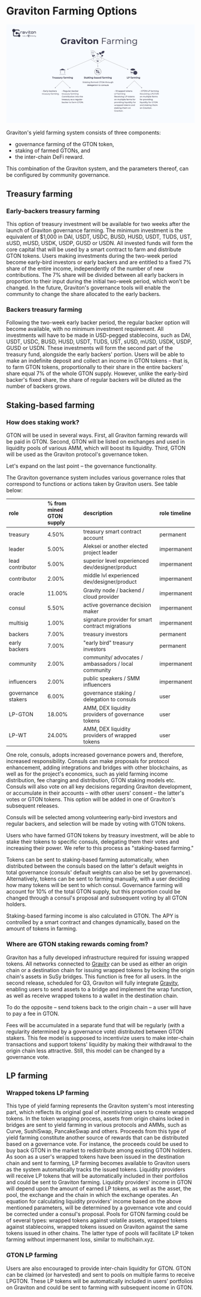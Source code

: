 # Graviton Farming Options

![](.gitbook/assets/graviton_farming-2x.png)

Graviton's yield farming system consists of three components: 

* governance farming of the GTON token, 
* staking of farmed GTONs, and 
* the inter-chain DeFi reward. 

This combination of the Graviton system, and the parameters thereof, can be configured by community governance. 

## Treasury farming 

### Early-backers treasury farming 

This option of treasury investment will be available for two weeks after the launch of Graviton governance farming. The minimum investment is the equivalent of $1,000 in DAI, USDT, USDC, BUSD, HUSD, USDT, TUDS, UST, sUSD, mUSD, USDK, USDP, GUSD or USDN. All invested funds will form the core capital that will be used by a smart contract to farm and distribute GTON tokens. Users making investments during the two-week period become early-bird investors or early backers and are entitled to a fixed 7% share of the entire income, independently of the number of new contributions. The 7% share will be divided between all early backers in proportion to their input during the initial two-week period, which won't be changed. In the future, Graviton's governance tools will enable the community to change the share allocated to the early backers. 

### Backers treasury farming 

Following the two-week early backer period, the regular backer option will become available, with no minimum investment requirement. All investments will have to be made in USD-pegged stablecoins, such as DAI, USDT, USDC, BUSD, HUSD, USDT, TUDS, UST, sUSD, mUSD, USDK, USDP, GUSD or USDN. These investments will form the second part of the treasury fund, alongside the early backers' portion. Users will be able to make an indefinite deposit and collect an income in GTON tokens – that is, to farm GTON tokens, proportionally to their share in the entire backers’ share equal 7% of the whole GTON supply. However, unlike the early-bird backer's fixed share, the share of regular backers will be diluted as the number of backers grows.

## Staking-based farming 

### How does staking work? 

GTON will be used in several ways. First, all Graviton farming rewards will be paid in GTON. Second, GTON will be listed on exchanges and used in liquidity pools of various AMM, which will boost its liquidity. Third, GTON will be used as the Graviton protocol's governance token. 

Let's expand on the last point – the governance functionality. 

The Graviton governance system includes various governance roles that correspond to functions or actions taken by Graviton users. See table below:

|  role | % from mined GTON supply | description | role timeline |
| :--- | :--- | :--- | :--- |
| treasury | 4.50% | treasury smart contract account | permanent |
| leader | 5.00% | Aleksei or another elected project leader | impermanent |
| lead contributor | 5.00% | superior level experienced dev/designer/product | impermanent |
| contributor | 2.00% | middle lvl experienced dev/designer/product | impermanent |
| oracle | 11.00% | Gravity node / backend / cloud provider | impermanent |
| consul | 5.50% | active governance decision maker | impermanent |
| multisig | 1.00% | signature provider for smart contract migrations | impermanent |
| backers | 7.00% | treasury investors | permanent |
| early backers | 7.00% | "early bird" treasury investors | permanent |
| community | 2.00% | community/ advocates / ambassadors / local community | impermanent |
| influencers | 2.00% | public speakers / SMM influencers | impermanent |
| governance stakers | 6.00% | governance staking / delegation to consuls | user |
| LP-GTON | 18.00% | AMM, DEX liquidity providers of governance tokens | user |
| LP-WT | 24.00% | AMM, DEX liquidity providers of wrapped tokens | user |

One role, consuls, adopts increased governance powers and, therefore, increased responsibility. Consuls can make proposals for protocol enhancement, adding integrations and bridges with other blockchains, as well as for the project's economics, such as yield farming income distribution, fee charging and distribution, GTON staking models etc. Consuls will also vote on all key decisions regarding Graviton development, or accumulate in their accounts – with other users' consent – the latter's votes or GTON tokens. This option will be added in one of Graviton's subsequent releases. 

Consuls will be selected among volunteering early-bird investors and regular backers, and selection will be made by voting with GTON tokens. 

Users who have farmed GTON tokens by treasury investment, will be able to stake their tokens to specific consuls, delegating them their votes and increasing their power. We refer to this process as "staking-based farming." 

Tokens can be sent to staking-based farming automatically, when distributed between the consuls based on the latter's default weights in total governance \(consuls' default weights can also be set by governance\). Alternatively, tokens can be sent to farming manually, with a user deciding how many tokens will be sent to which consul. Governance farming will account for 10% of the total GTON supply, but this proportion could be changed through a consul's proposal and subsequent voting by all GTON holders. 

Staking-based farming income is also calculated in GTON. The APY is controlled by a smart contract and changes dynamically, based on the amount of tokens in farming. 

### Where are GTON staking rewards coming from? 

Graviton has a fully developed infrastructure required for issuing wrapped tokens. All networks connected to [Gravity](https://gravity.tech) can be used as either an origin chain or a destination chain for issuing wrapped tokens by locking the origin chain's assets in SuSy bridges. This function is free for all users. In the second release, scheduled for Q3, Graviton will fully integrate [Gravity](https://gravity.tech), enabling users to send assets to a bridge and implement the wrap function, as well as receive wrapped tokens to a wallet in the destination chain. 

To do the opposite – send tokens back to the origin chain – a user will have to pay a fee in GTON. 

Fees will be accumulated in a separate fund that will be regularly \(with a regularity determined by a governance vote\) distributed between GTON stakers. This fee model is supposed to incentivize users to make inter-chain transactions and support tokens' liquidity by making their withdrawal to the origin chain less attractive. Still, this model can be changed by a governance vote.

## LP farming 

### Wrapped tokens LP farming 

This type of yield farming represents the Graviton system's most interesting part, which reflects its original goal of incentivizing users to create wrapped tokens. In the token wrapping process, assets from origin chains locked in bridges are sent to yield farming in various protocols and АММs, such as Curve, SushiSwap, PancakeSwap and others. Proceeds from this type of yield farming constitute another source of rewards that can be distributed based on a governance vote. For instance, the proceeds could be used to buy back GTON in the market to redistribute among existing GTON holders. As soon as a user's wrapped tokens have been issued in the destination chain and sent to farming, LP farming becomes available to Graviton users as the system automatically tracks the issued tokens. Liquidity providers will receive LP tokens that will be automatically included in their portfolios and could be sent to Graviton farming. Liquidity providers' income in GTON will depend upon the amount of earned LP tokens, as well as the asset, the pool, the exchange and the chain in which the exchange operates. An equation for calculating liquidity providers' income based on the above mentioned parameters, will be determined by a governance vote and could be corrected under a consul's proposal. Pools for GTON farming could be of several types: wrapped tokens against volatile assets, wrapped tokens against stablecoins, wrapped tokens issued on Graviton against the same tokens issued in other chains. The latter type of pools will facilitate LP token farming without impermanent loss, similar to multichain.xyz.

### GTON LP farming

Users are also encouraged to provide inter-chain liquidity for GTON. GTON can be claimed \(or harvested\) and sent to pools on multiple farms to receive LPGTON. These LP tokens will be automatically included in users’ portfolios on Graviton and could be sent to farming with subsequent income in GTON.

